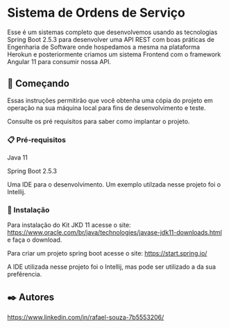 # Sistema de Ordens de Serviço

Esse é um sistemas completo que desenvolvemos usando as tecnologias Spring Boot 2.5.3 para desenvolver uma API REST com boas práticas de Engenharia de Software onde hospedamos a mesma na plataforma Herokun e posteriormente criamos um sistema Frontend com o framework Angular 11 para consumir nossa API. 

## 🚀 Começando

Essas instruções permitirão que você obtenha uma cópia do projeto em operação na sua máquina local para fins de desenvolvimento e teste.

Consulte os pré requisitos para saber como implantar o projeto.

### 📋 Pré-requisitos

Java 11

Spring Boot 2.5.3

Uma IDE para o desenvolvimento. Um exemplo utilzada nesse projeto foi o Intellij.

### 🔧 Instalação

Para instalação do Kit JKD 11 acesse o site: https://www.oracle.com/br/java/technologies/javase-jdk11-downloads.html e faça o download.

Para criar um projeto spring boot acesse o site: https://start.spring.io/ 

A IDE utilizada nesse projeto foi o Intellij, mas pode ser utilizado a da sua prefêrencia.

## ✒️ Autores
https://www.linkedin.com/in/rafael-souza-7b5553206/

